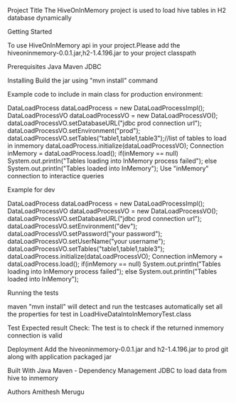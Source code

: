 Project Title
The HiveOnInMemory project is used to load hive tables in H2 database dynamically

Getting Started

To use HiveOnInMemory api in your project.Please add the hiveoninmemory-0.0.1.jar,h2-1.4.196.jar to your project classpath  

Prerequisites
Java
Maven
JDBC

Installing
Build the jar using "mvn install" command


Example code to include in main class for production environment:

DataLoadProcess dataLoadProcess = new DataLoadProcessImpl();
DataLoadProcessVO dataLoadProcessVO = new DataLoadProcessVO();
dataLoadProcessVO.setDatabaseURL("jdbc prod connection url");
dataLoadProcessVO.setEnvironment("prod");
dataLoadProcessVO.setTables("table1,table1,table3");//list of tables to load in inmemory
dataLoadProcess.initialize(dataLoadProcessVO);
Connection inMemory = dataLoadProcess.load();
if(inMemory == null)
System.out.println("Tables loading into InMemory process failed"); 
else 
System.out.println("Tables loaded into InMemory");
Use "inMemory" connection to interactice queries 

Example for dev

DataLoadProcess dataLoadProcess = new DataLoadProcessImpl();
DataLoadProcessVO dataLoadProcessVO = new DataLoadProcessVO();
dataLoadProcessVO.setDatabaseURL("jdbc prod connection url");
dataLoadProcessVO.setEnvironment("dev");
dataLoadProcessVO.setPassword("your password");
dataLoadProcessVO.setUserName("your username");
dataLoadProcessVO.setTables("table1,table1,table3");
dataLoadProcess.initialize(dataLoadProcessVO);
Connection inMemory = dataLoadProcess.load();
if(inMemory == null)
System.out.println("Tables loading into InMemory process failed"); 
else 
System.out.println("Tables loaded into InMemory");


Running the tests

maven "mvn install" will detect and run the testcases automatically
set all the properties for test in LoadHiveDataIntoInMemoryTest.class

Test Expected result
Check: The test is to check if the returned inmemory connection is valid 

Deployment
Add the hiveoninmemory-0.0.1.jar and h2-1.4.196.jar to prod git along with application packaged jar

Built With
Java
Maven - Dependency Management
JDBC to load data from hive to inmemory

Authors
Amithesh Merugu







